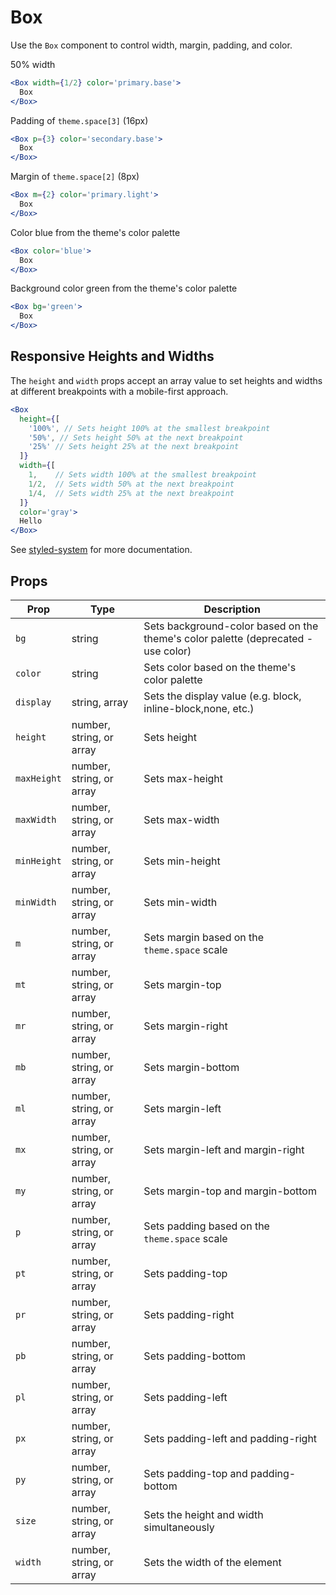 # Box

Use the `Box` component to control width, margin, padding, and color.

50% width

```.jsx
<Box width={1/2} color='primary.base'>
  Box
</Box>
```

Padding of `theme.space[3]` (16px)

```.jsx
<Box p={3} color='secondary.base'>
  Box
</Box>
```

Margin of `theme.space[2]` (8px)

```.jsx
<Box m={2} color='primary.light'>
  Box
</Box>
```

Color blue from the theme's color palette

```.jsx
<Box color='blue'>
  Box
</Box>
```

Background color green from the theme's color palette

```.jsx
<Box bg='green'>
  Box
</Box>
```

## Responsive Heights and Widths

The `height` and `width` props accept an array value to set heights and widths at different breakpoints with a mobile-first approach.

```.jsx
<Box
  height={[
    '100%', // Sets height 100% at the smallest breakpoint
    '50%', // Sets height 50% at the next breakpoint
    '25%' // Sets height 25% at the next breakpoint
  ]}
  width={[
    1,    // Sets width 100% at the smallest breakpoint
    1/2,  // Sets width 50% at the next breakpoint
    1/4,  // Sets width 25% at the next breakpoint
  ]}
  color='gray'>
  Hello
</Box>
```

See [styled-system](https://github.com/jxnblk/styled-system) for more documentation.

## Props

| Prop        | Type                     | Description                                                                       |
| ----------- | ------------------------ | --------------------------------------------------------------------------------- |
| `bg`        | string                   | Sets background-color based on the theme's color palette (deprecated - use color) |
| `color`     | string                   | Sets color based on the theme's color palette                                     |
| `display`   | string, array            | Sets the display value (e.g. block, inline-block,none, etc.)                      |
| `height`    | number, string, or array | Sets height                                                                       |
| `maxHeight` | number, string, or array | Sets max-height                                                                   |
| `maxWidth`  | number, string, or array | Sets max-width                                                                    |
| `minHeight` | number, string, or array | Sets min-height                                                                   |
| `minWidth`  | number, string, or array | Sets min-width                                                                    |
| `m`         | number, string, or array | Sets margin based on the `theme.space` scale                                      |
| `mt`        | number, string, or array | Sets margin-top                                                                   |
| `mr`        | number, string, or array | Sets margin-right                                                                 |
| `mb`        | number, string, or array | Sets margin-bottom                                                                |
| `ml`        | number, string, or array | Sets margin-left                                                                  |
| `mx`        | number, string, or array | Sets margin-left and margin-right                                                 |
| `my`        | number, string, or array | Sets margin-top and margin-bottom                                                 |
| `p`         | number, string, or array | Sets padding based on the `theme.space` scale                                     |
| `pt`        | number, string, or array | Sets padding-top                                                                  |
| `pr`        | number, string, or array | Sets padding-right                                                                |
| `pb`        | number, string, or array | Sets padding-bottom                                                               |
| `pl`        | number, string, or array | Sets padding-left                                                                 |
| `px`        | number, string, or array | Sets padding-left and padding-right                                               |
| `py`        | number, string, or array | Sets padding-top and padding-bottom                                               |
| `size`      | number, string, or array | Sets the height and width simultaneously                                          |
| `width`     | number, string, or array | Sets the width of the element                                                     |
